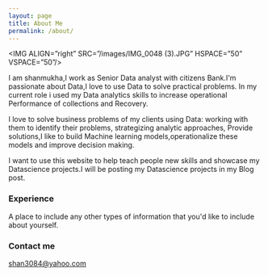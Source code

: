 ```yaml
---
layout: page
title: About Me
permalink: /about/
---
```




<IMG ALIGN=”right”  SRC=”/images/IMG_0048 (3).JPG”   HSPACE=”50”  VSPACE=”50”/>


I am shanmukha,I work as Senior Data analyst with citizens Bank.I'm passionate about Data,I love to use Data to solve practical problems. In my current role i used my Data analytics skills to increase operational Performance of collections and Recovery.

I love to solve business problems of my clients using Data: working with them to identify their problems, strategizing analytic approaches, Provide solutions,I like to build Machine learning models,operationalize these models and improve decision making.

I want to use this website to help teach people new skills and showcase my Datascience projects.I will be posting my Datascience projects in my Blog post.



### Experience

A place to include any other types of information that you'd like to include about yourself.

### Contact me

[shan3084@yahoo.com](mailto:shan3084@yahoo.com)
